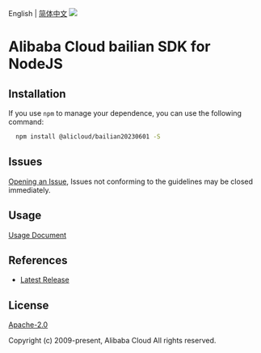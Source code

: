 English | [简体中文](README-CN.md)
![](https://aliyunsdk-pages.alicdn.com/icons/AlibabaCloud.svg)

# Alibaba Cloud bailian SDK for NodeJS

## Installation
If you use `npm` to manage your dependence, you can use the following command:

```sh
  npm install @alicloud/bailian20230601 -S
```

## Issues
[Opening an Issue](https://github.com/aliyun/alibabacloud-typescript-sdk/issues/new), Issues not conforming to the guidelines may be closed immediately.

## Usage
[Usage Document](https://github.com/aliyun/alibabacloud-typescript-sdk/blob/master/docs/Usage-EN.md#quick-examples)

## References
* [Latest Release](https://github.com/aliyun/alibabacloud-typescript-sdk/)

## License
[Apache-2.0](http://www.apache.org/licenses/LICENSE-2.0)

Copyright (c) 2009-present, Alibaba Cloud All rights reserved.
